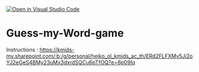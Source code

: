 [![Open in Visual Studio Code](https://classroom.github.com/assets/open-in-vscode-718a45dd9cf7e7f842a935f5ebbe5719a5e09af4491e668f4dbf3b35d5cca122.svg)](https://classroom.github.com/online_ide?assignment_repo_id=13360021&assignment_repo_type=AssignmentRepo)
# Guess-my-Word-game

Instructions : https://kmids-my.sharepoint.com/:b:/g/personal/heiko_ol_kmids_ac_th/ERd2FLFXMv5Ji2oYJ2eGeS4BMy23uMx3dxrdSQCu6pTfOQ?e=8p09Iq
